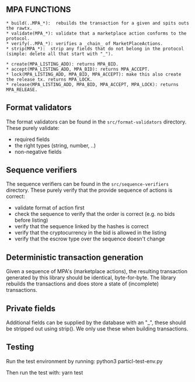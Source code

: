  ## MPA FUNCTIONS
    * build(..MPA_*):  rebuilds the transaction for a given and spits outs the rawtx.
    * validate(MPA_*): validate that a marketplace action conforms to the protocol.
    * verify(..MPA_*): verifies a _chain_ of MarketPlaceActions.
    * strip(MPA_*):  strip any fields that do not belong in the protocol (simple: delete all that start with "_").

    * create(MPA_LISTING_ADD): returns MPA_BID.
    * accept(MPA_LISTING_ADD, MPA_BID): returns MPA_ACCEPT.
    * lock(MPA_LISTING_ADD, MPA_BID, MPA_ACCEPT): make this also create the release tx. returns MPA_LOCK.
    * release(MPA_LISTING_ADD, MPA_BID, MPA_ACCEPT, MPA_LOCK): returns MPA_RELEASE.

## Format validators
The format validators can be found in the `src/format-validators` directory.
These purely validate:
* required fields
* the right types (string, number, ..)
* non-negative fields

## Sequence verifiers
The sequence verifiers can be found in the `src/sequence-verifiers` directory.
These purely verify that the provide sequence of actions is correct:
* validate format of action first
* check the sequence to verify that the order is correct (e.g. no bids before listing)
* verify that the sequence linked by the hashes is correct
* verify that the cryptocurrency in the bid is allowed in the listing
* verify that the escrow type over the sequence doesn't change

## Deterministic transaction generation

Given a sequence of MPA's (marketplace actions), the resulting transaction generated by this library should be identical, byte-for-byte. The library rebuilds the transactions and does store a state of (incomplete) transactions.

## Private fields
Additional fields can be supplied by the database with an "_", these should be stripped out using strip().
We only use these when building transactions.

## Testing

Run the test environment by running:
python3 particl-test-env.py

Then run the test with:
yarn test
